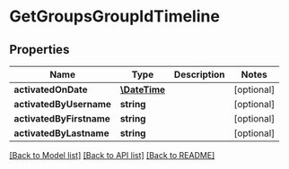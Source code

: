 # GetGroupsGroupIdTimeline

## Properties
Name | Type | Description | Notes
------------ | ------------- | ------------- | -------------
**activatedOnDate** | [**\DateTime**](\DateTime.md) |  | [optional] 
**activatedByUsername** | **string** |  | [optional] 
**activatedByFirstname** | **string** |  | [optional] 
**activatedByLastname** | **string** |  | [optional] 

[[Back to Model list]](../../README.md#documentation-for-models) [[Back to API list]](../../README.md#documentation-for-api-endpoints) [[Back to README]](../../README.md)


